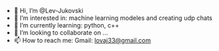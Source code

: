 - 👋 Hi, I’m @Lev-Jukovski
- 👀 I’m interested in: machine learning modeles and creating udp chats
- 🌱 I’m currently learning: python, c++
- 💞️ I’m looking to collaborate on ...
- 📫 How to reach me: Gmail: lovaj33@gmail.com

<!---
Lev-Jukovski/Lev-Jukovski is a ✨ special ✨ repository because its `README.md` (this file) appears on your GitHub profile.
You can click the Preview link to take a look at your changes.
--->
